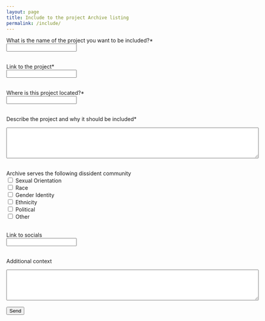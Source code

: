 ```yaml
---
layout: page
title: Include to the project Archive listing
permalink: /include/
---
```


<form action="https://formspree.io/f/mgedpgaw" method="POST">
  <label for="name">What is the name of the project you want to be included?*</label><br>
  <input type="text" id="name" name="name" required><br><br>
  
  <label for="link">Link to the project*</label><br>
  <input type="text" id="link" name="link" required><br><br>
  
  <label for="location">Where is this project located?*</label><br>
  <input type="text" id="location" name="location" required><br><br>
  
  <label for="description">Describe the project and why it should be included*</label>
  <textarea rows="5" cols="80" id="description" name="description" required></textarea><br><br>
  
  <label for="community">Archive serves the following dissident community</label><br>
  <input type="checkbox" id="sexual_community" name="sexual_community" value="sexual">
  <label for="sexual_community">Sexual Orientation</label><br>
  <input type="checkbox" id="race_community" name="race_community" value="race">
  <label for="race_community">Race</label><br>
  <input type="checkbox" id="gender_community" name="gender_community" value="gender">
  <label for="gender_community">Gender Identity</label><br>
  <input type="checkbox" id="ethnicity_community" name="ethnicity_community" value="ethnicity">
  <label for="ethnicity_community">Ethnicity</label><br>
  <input type="checkbox" id="political_community" name="political_community" value="political">
  <label for="political_community">Political</label><br>
  <input type="checkbox" id="other_community" name="other_community" value="other">
  <label for="other_community">Other</label>
  <br><br>
  
  <label for="link">Link to socials</label><br>
  <input type="text" id="socials" name="socials"><br><br>
  
  <label for="addcontext">Additional context</label>
  <textarea rows="5" cols="80" id="addcontext" name="addcontext"></textarea><br><br>
  
  <input type="submit" value="Send">
</form> 
